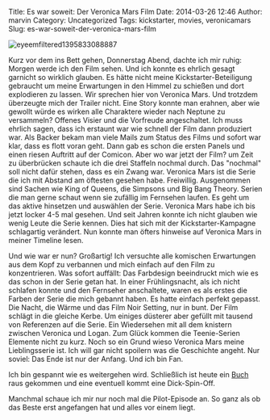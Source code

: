 Title: Es war soweit: Der Veronica Mars Film
Date: 2014-03-26 12:46
Author: marvin
Category: Uncategorized
Tags: kickstarter, movies, veronicamars
Slug: es-war-soweit-der-veronica-mars-film

![eyeemfiltered1395833088887]({static}/images/eyeemfiltered1395833088887.jpg)

Kurz vor dem ins Bett gehen, Donnerstag Abend, dachte ich mir ruhig:
Morgen werde ich den Film sehen. Und ich konnte es ehrlich gesagt
garnicht so wirklich glauben. Es hätte nicht meine
Kickstarter-Beteiligung gebraucht um meine Erwartungen in den Himmel zu
schießen und dort explodieren zu lassen. Wir sprechen hier von Veronica
Mars. Und trotzdem überzeugte mich der Trailer nicht. Eine Story konnte
man erahnen, aber wie gewollt würde es wirken alle Charaktere wieder
nach Neptune zu versammeln? Offenes Visier und die Vorfreude
angeschaltet. Ich muss ehrlich sagen, dass ich erstaunt war wie schnell
der Film dann produziert war. Als Backer bekam man viele Mails zum
Status des Films und sofort war klar, dass es flott voran geht. Dann gab
es schon die ersten Panels und einen riesen Auftritt auf der Comicon.
Aber wo war jetzt der Film? um Zeit zu überbrücken schaute ich die drei
Staffeln nochmal durch. Das "nochmal" soll nicht dafür stehen, dass es
ein Zwang war. Veronica Mars ist die Serie die ich mit Abstand am
öftesten gesehen habe. Freiwillig. Ausgenommen sind Sachen wie King of
Queens, die Simpsons und Big Bang Theory. Serien die man gerne schaut
wenn sie zufällig im Fernsehen laufen. Es geht um das aktive hinsetzen
und auswählen der Serie. Veronica Mars habe ich bis jetzt locker 4-5 mal
gesehen. Und seit Jahren konnte ich nicht glauben wie wenig Leute die
Serie kennen. Dies hat sich mit der Kickstarter-Kampagne schlagartig
verändert. Nun konnte man öfters hinweise auf Veronica Mars in meiner
Timeline lesen.

Und wie war er nun? Großartig! Ich versuchte alle komischen Erwartungen
aus dem Kopf zu verbannen und mich einfach auf den Film zu
konzentrieren. Was sofort auffällt: Das Farbdesign beeindruckt mich wie
es das schon in der Serie getan hat. In einer Frühlingsnacht, als ich
nicht schlafen konnte und den Fernseher anschaltete, waren es als erstes
die Farben der Serie die mich gebannt haben. Es hatte einfach perfekt
gepasst. Die Nacht, die Wärme und das Film Noir Setting, nur in bunt.
Der Film schlägt in die gleiche Kerbe. Um einiges düsterer aber gefüllt
mit tausend von Referenzen auf die Serie. Ein Wiedersehen mit all dem
knistern zwischen Veronica und Logan. Zum Glück kommen die Teenie-Serien
Elemente nicht zu kurz. Noch so ein Grund wieso Veronica Mars meine
Lieblingsserie ist. Ich will gar nicht spoilern was die Geschichte
angeht. Nur soviel: Das Ende ist nur der Anfang. Und ich bin Fan.

Ich bin gespannt wie es weitergehen wird. Schließlich ist heute ein
[Buch](http://veronicamars.wikia.com/wiki/The_Thousand_Dollar_Tan_Line)
raus gekommen und eine eventuell kommt eine Dick-Spin-Off.

Manchmal schaue ich mir nur noch mal die Pilot-Episode an. So ganz als
ob das Beste erst angefangen hat und alles vor einem liegt.

